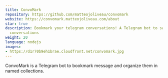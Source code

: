 ```yaml
---
title: ConvoMark
repository: https://github.com/matteojoliveau/convomark
website: https://convomark.matteojoliveau.com/about
star: true
description: Bookmark your telegram conversations! A Telegram bot to save your important
  conversations
weight: 20
language: nodejs
images:
- https://d1r70b9eh1brae.cloudfront.net/convomark.jpg
---
```

ConvoMark is a Telegram bot to bookmark message and organize them in
named collections.